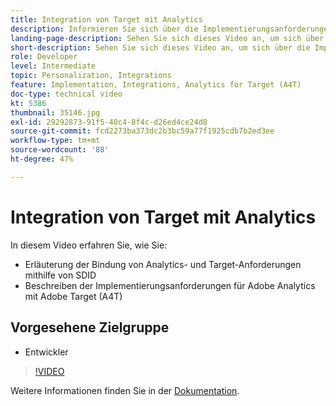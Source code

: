 ```yaml
---
title: Integration von Target mit Analytics
description: Informieren Sie sich über die Implementierungsanforderungen für Adobe Analytics mit Adobe Target (A4T).
landing-page-description: Sehen Sie sich dieses Video an, um sich über die Implementierungsanforderungen für Adobe Analytics mit Adobe Target (A4T) zu informieren.
short-description: Sehen Sie sich dieses Video an, um sich über die Implementierungsanforderungen für Adobe Analytics mit Adobe Target (A4T) zu informieren.
role: Developer
level: Intermediate
topic: Personalization, Integrations
feature: Implementation, Integrations, Analytics for Target (A4T)
doc-type: technical video
kt: 5386
thumbnail: 35146.jpg
exl-id: 29292873-91f5-40c4-8f4c-d26ed4ce24d8
source-git-commit: fcd2273ba373dc2b3bc59a77f1925cdb7b2ed3ee
workflow-type: tm+mt
source-wordcount: '88'
ht-degree: 47%

---
```


# Integration von Target mit Analytics

In diesem Video erfahren Sie, wie Sie:

* Erläuterung der Bindung von Analytics- und Target-Anforderungen mithilfe von SDID
* Beschreiben der Implementierungsanforderungen für Adobe Analytics mit Adobe Target (A4T)

## Vorgesehene Zielgruppe

* Entwickler

>[!VIDEO](https://video.tv.adobe.com/v/35146/?quality=12)

Weitere Informationen finden Sie in der [Dokumentation](https://experienceleague.adobe.com/docs/target/using/integrate/a4t/a4timplementation.html?lang=en).
